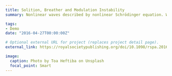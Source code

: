 ```yaml
---
title: Solition, Breather and Modulation Instability
summary: Nonlinear waves described by nonlinear Schrödinger equation. We derived the superregular breather solution that develops from a small localized perturbation, which provide helpful insight on the nonlinear stage of modulation instability of the condensate.

tags:
- Demo
date: "2016-04-27T00:00:00Z"

# Optional external URL for project (replaces project detail page).
external_link: https://royalsocietypublishing.org/doi/10.1098/rspa.2016.0681

image:
  caption: Photo by Toa Heftiba on Unsplash
  focal_point: Smart
---
```

